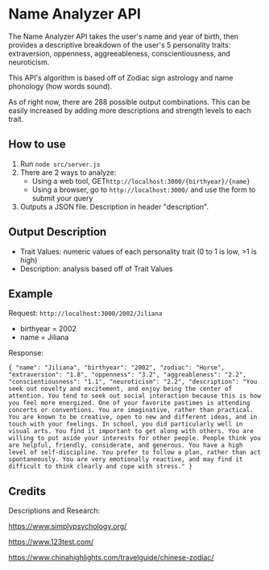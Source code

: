 # Name Analyzer API
The Name Analyzer API takes the user's name and year of birth, then provides a descriptive breakdown of the user's 5 personality traits: extraversion, oppenness, aggreeableness, conscientiousness, and  neuroticism.

This API's algorithm is based off of Zodiac sign astrology and name phonology (how words sound). 

As of right now, there are 288 possible output combinations. This can be easily increased by adding more descriptions and strength levels to each trait.


## How to use
1. Run `node src/server.js`
2. There are 2 ways to analyze:
    * Using a web tool, GET`http://localhost:3000/{birthyear}/{name}`
    * Using a browser, go to `http://localhost:3000/` and use the form to submit your query
4. Outputs a JSON file. Description in header "description".

## Output Description
- Trait Values: numeric values of each personality trait 
(0 to 1 is low, >1 is high)
- Description: analysis based off of Trait Values

## Example
Request:
`http://localhost:3000/2002/Jiliana`
* birthyear = 2002
* name = Jiliana

Response:

`{
    "name": "Jiliana",
    "birthyear": "2002",
    "zodiac": "Horse",
    "extraversion": "1.8",
    "oppenness": "3.2",
    "aggreableness": "2.2",
    "conscientiousness": "1.1",
    "neuroticism": "2.2",
    "description": "You seek out novelty and excitement, and enjoy being the center of attention. You tend to seek out social interaction because this is how you feel more energized. One of your favorite pastimes is attending concerts or conventions. You are imaginative, rather than practical. You are known to be creative, open to new and different ideas, and in touch with your feelings. In school, you did particularly well in visual arts. You find it important to get along with others. You are willing to put aside your interests for other people. People think you are helpful, friendly, considerate, and generous. You have a high level of self-discipline. You prefer to follow a plan, rather than act spontaneously. You are very emotionally reactive, and may find it difficult to think clearly and cope with stress."
}`

## Credits

Descriptions and Research:

https://www.simplypsychology.org/

https://www.123test.com/

https://www.chinahighlights.com/travelguide/chinese-zodiac/


